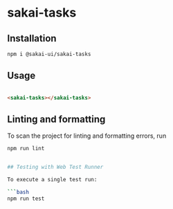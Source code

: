 # sakai-tasks

## Installation

```bash
npm i @sakai-ui/sakai-tasks
```

## Usage

```html

<sakai-tasks></sakai-tasks>

```

## Linting and formatting

To scan the project for linting and formatting errors, run

```bash
npm run lint


## Testing with Web Test Runner

To execute a single test run:

```bash
npm run test
```
